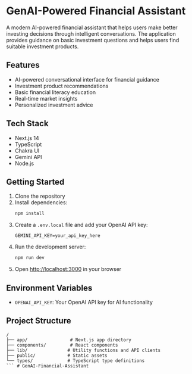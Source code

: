 # GenAI-Powered Financial Assistant

A modern AI-powered financial assistant that helps users make better investing decisions through intelligent conversations. The application provides guidance on basic investment questions and helps users find suitable investment products.

## Features

- AI-powered conversational interface for financial guidance
- Investment product recommendations
- Basic financial literacy education
- Real-time market insights
- Personalized investment advice

## Tech Stack

- Next.js 14
- TypeScript
- Chakra UI
- Gemini API
- Node.js

## Getting Started

1. Clone the repository
2. Install dependencies:
   ```bash
   npm install
   ```
3. Create a `.env.local` file and add your OpenAI API key:
   ```
   GEMINI_API_KEY=your_api_key_here
   ```
4. Run the development server:
   ```bash
   npm run dev
   ```
5. Open [http://localhost:3000](http://localhost:3000) in your browser

## Environment Variables

- `OPENAI_API_KEY`: Your OpenAI API key for AI functionality

## Project Structure

```
/
├── app/                # Next.js app directory
├── components/         # React components
├── lib/               # Utility functions and API clients
├── public/            # Static assets
└── types/             # TypeScript type definitions
``` # GenAI-Financial-Assistant
